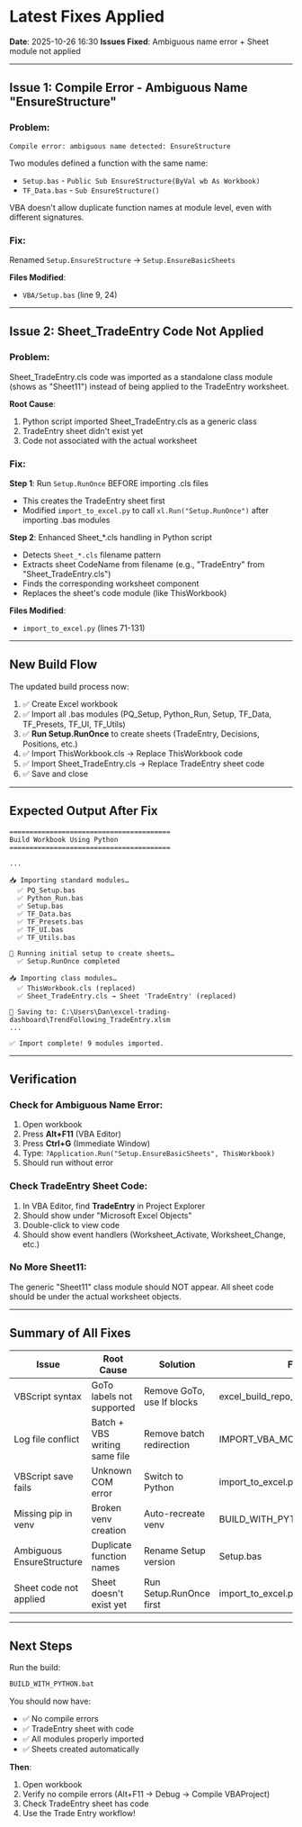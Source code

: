 # Latest Fixes Applied

**Date**: 2025-10-26 16:30
**Issues Fixed**: Ambiguous name error + Sheet module not applied

---

## Issue 1: Compile Error - Ambiguous Name "EnsureStructure"

### Problem:
```
Compile error: ambiguous name detected: EnsureStructure
```

Two modules defined a function with the same name:
- `Setup.bas` - `Public Sub EnsureStructure(ByVal wb As Workbook)`
- `TF_Data.bas` - `Sub EnsureStructure()`

VBA doesn't allow duplicate function names at module level, even with different signatures.

### Fix:
Renamed `Setup.EnsureStructure` → `Setup.EnsureBasicSheets`

**Files Modified**:
- `VBA/Setup.bas` (line 9, 24)

---

## Issue 2: Sheet_TradeEntry Code Not Applied

### Problem:
Sheet_TradeEntry.cls code was imported as a standalone class module (shows as "Sheet11") instead of being applied to the TradeEntry worksheet.

**Root Cause**:
1. Python script imported Sheet_TradeEntry.cls as a generic class
2. TradeEntry sheet didn't exist yet
3. Code not associated with the actual worksheet

### Fix:

**Step 1**: Run `Setup.RunOnce` BEFORE importing .cls files
- This creates the TradeEntry sheet first
- Modified `import_to_excel.py` to call `xl.Run("Setup.RunOnce")` after importing .bas modules

**Step 2**: Enhanced Sheet_*.cls handling in Python script
- Detects `Sheet_*.cls` filename pattern
- Extracts sheet CodeName from filename (e.g., "TradeEntry" from "Sheet_TradeEntry.cls")
- Finds the corresponding worksheet component
- Replaces the sheet's code module (like ThisWorkbook)

**Files Modified**:
- `import_to_excel.py` (lines 71-131)

---

## New Build Flow

The updated build process now:

1. ✅ Create Excel workbook
2. ✅ Import all .bas modules (PQ_Setup, Python_Run, Setup, TF_Data, TF_Presets, TF_UI, TF_Utils)
3. ✅ **Run Setup.RunOnce** to create sheets (TradeEntry, Decisions, Positions, etc.)
4. ✅ Import ThisWorkbook.cls → Replace ThisWorkbook code
5. ✅ Import Sheet_TradeEntry.cls → Replace TradeEntry sheet code
6. ✅ Save and close

---

## Expected Output After Fix

```
========================================
Build Workbook Using Python
========================================

...

📥 Importing standard modules…
  ✅ PQ_Setup.bas
  ✅ Python_Run.bas
  ✅ Setup.bas
  ✅ TF_Data.bas
  ✅ TF_Presets.bas
  ✅ TF_UI.bas
  ✅ TF_Utils.bas

🔧 Running initial setup to create sheets…
  ✅ Setup.RunOnce completed

📥 Importing class modules…
  ✅ ThisWorkbook.cls (replaced)
  ✅ Sheet_TradeEntry.cls → Sheet 'TradeEntry' (replaced)

💾 Saving to: C:\Users\Dan\excel-trading-dashboard\TrendFollowing_TradeEntry.xlsm
...

✅ Import complete! 9 modules imported.
```

---

## Verification

### Check for Ambiguous Name Error:
1. Open workbook
2. Press **Alt+F11** (VBA Editor)
3. Press **Ctrl+G** (Immediate Window)
4. Type: `?Application.Run("Setup.EnsureBasicSheets", ThisWorkbook)`
5. Should run without error

### Check TradeEntry Sheet Code:
1. In VBA Editor, find **TradeEntry** in Project Explorer
2. Should show under "Microsoft Excel Objects"
3. Double-click to view code
4. Should show event handlers (Worksheet_Activate, Worksheet_Change, etc.)

### No More Sheet11:
The generic "Sheet11" class module should NOT appear. All sheet code should be under the actual worksheet objects.

---

## Summary of All Fixes

| Issue | Root Cause | Solution | File |
|-------|------------|----------|------|
| VBScript syntax | GoTo labels not supported | Remove GoTo, use If blocks | excel_build_repo_aware_logged.vbs |
| Log file conflict | Batch + VBS writing same file | Remove batch redirection | IMPORT_VBA_MODULES.bat |
| VBScript save fails | Unknown COM error | Switch to Python | import_to_excel.py |
| Missing pip in venv | Broken venv creation | Auto-recreate venv | BUILD_WITH_PYTHON.bat |
| Ambiguous EnsureStructure | Duplicate function names | Rename Setup version | Setup.bas |
| Sheet code not applied | Sheet doesn't exist yet | Run Setup.RunOnce first | import_to_excel.py |

---

## Next Steps

Run the build:
```cmd
BUILD_WITH_PYTHON.bat
```

You should now have:
- ✅ No compile errors
- ✅ TradeEntry sheet with code
- ✅ All modules properly imported
- ✅ Sheets created automatically

**Then**:
1. Open workbook
2. Verify no compile errors (Alt+F11 → Debug → Compile VBAProject)
3. Check TradeEntry sheet has code
4. Use the Trade Entry workflow!
